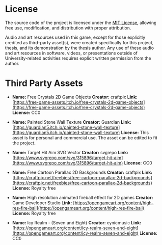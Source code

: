 # License
The source code of the project is licensed under the [MIT License](https://opensource.org/license/mit),
allowing free use, modification, and distribution with proper attribution.

Audio and art resources used in this game, except for those explicitly
credited as third-party asset(s), were created specifically for this project,
thesis, and its demonstration by the thesis author. Any use of these
audio and art resources in software, videos, or presentations outside of
University-related activities requires explicit written permission from the author.

# Third Party Assets

- **Name:** Free Crystals 2D Game Objects
  **Creator:** craftpix
  **Link:** [https://free-game-assets.itch.io/free-crystals-2d-game-objects](https://free-game-assets.itch.io/free-crystals-2d-game-objects)
  **License:** CC0

- **Name:** Painted Stone Wall Texture
  **Creator:** Guardian
  **Link:** [https://guardian5.itch.io/painted-stone-wall-texture](https://guardian5.itch.io/painted-stone-wall-texture)
  **License:** This asset is for personal and commercial use. The asset can be edited to fit the project.

- **Name:** Target Hit Aim SVG Vector
  **Creator:** svgrepo
  **Link:** [https://www.svgrepo.com/svg/315896/target-hit-aim](https://www.svgrepo.com/svg/315896/target-hit-aim)
  **License:** CC0

- **Name:** Free Cartoon Parallax 2D Backgrounds
  **Creator:** craftpix
  **Link:** [https://craftpix.net/freebies/free-cartoon-parallax-2d-backgrounds](https://craftpix.net/freebies/free-cartoon-parallax-2d-backgrounds)
  **License:** Royalty free

- **Name:** High resolution animated fireball effect for 2D games
  **Creator:** Game Developer Studio
  **Link:** [https://opengameart.org/content/high-res-fire-ball](https://opengameart.org/content/high-res-fire-ball)
  **License:** Royalty free

- **Name:** Icy Realm - (Seven and Eight)
  **Creator:** cynicmusic
  **Link:** [https://opengameart.org/content/icy-realm-seven-and-eight](https://opengameart.org/content/icy-realm-seven-and-eight)
  **License:** CC0